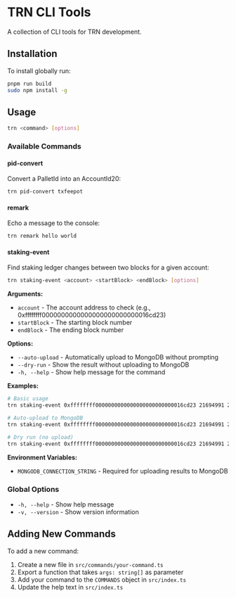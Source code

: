 # TRN CLI Tools

A collection of CLI tools for TRN development.

## Installation

To install globally run:
```bash
pnpm run build
sudo npm install -g
```

## Usage

```bash
trn <command> [options]
```

### Available Commands

#### pid-convert
Convert a PalletId into an AccountId20:
```bash
trn pid-convert txfeepot
```

#### remark
Echo a message to the console:
```bash
trn remark hello world
```

#### staking-event
Find staking ledger changes between two blocks for a given account:
```bash
trn staking-event <account> <startBlock> <endBlock> [options]
```

**Arguments:**
- `account` - The account address to check (e.g., 0xffffffff0000000000000000000000000016cd23)
- `startBlock` - The starting block number
- `endBlock` - The ending block number

**Options:**
- `--auto-upload` - Automatically upload to MongoDB without prompting
- `--dry-run` - Show the result without uploading to MongoDB
- `-h, --help` - Show help message for the command

**Examples:**
```bash
# Basic usage
trn staking-event 0xffffffff0000000000000000000000000016cd23 21694991 21733987

# Auto-upload to MongoDB
trn staking-event 0xffffffff0000000000000000000000000016cd23 21694991 21733987 --auto-upload

# Dry run (no upload)
trn staking-event 0xffffffff0000000000000000000000000016cd23 21694991 21733987 --dry-run
```

**Environment Variables:**
- `MONGODB_CONNECTION_STRING` - Required for uploading results to MongoDB

### Global Options

- `-h, --help` - Show help message
- `-v, --version` - Show version information

## Adding New Commands

To add a new command:

1. Create a new file in `src/commands/your-command.ts`
2. Export a function that takes `args: string[]` as parameter
3. Add your command to the `COMMANDS` object in `src/index.ts`
4. Update the help text in `src/index.ts`
